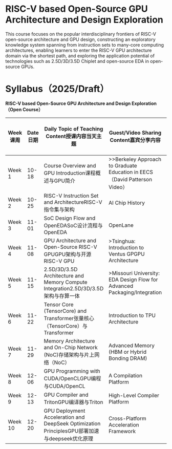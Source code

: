 # **RISC-V** **based Open-Source GPU Architecture and Design Exploration**



This course focuses on the popular interdisciplinary frontiers of RISC-V open-source architecture and GPU design, constructing an exploratory knowledge system spanning from instruction sets to many-core computing architectures, enabling learners to enter the RISC-V GPU architecture domain via the shortest path, and exploring the application potential of technologies such as 2.5D/3D/3.5D Chiplet and open-source EDA in open-source GPUs.



# Syllabus（2025/Draft）



**RISC-V based Open-Source GPU Architecture and Design Exploration（Open Course）**

| Week课周 | Date日期 | Daily Topic of Teaching Content授课内容当天主题              | Guest/Video Sharing Content嘉宾分享内容                      | Technical Report Content技术报告内容 |
| -------- | -------- | ------------------------------------------------------------ | ------------------------------------------------------------ | ------------------------------------ |
| Week 1   | 10-18    | Course Overview and GPU Introduction课程概述与GPU简介        | >>Berkeley Approach to Graduate Education in EECS（David Patterson Video） | Technical Report                     |
| Week 2   | 10-25    | RISC-V Instruction Set and ArchitectureRISC-V指令集与架构    | AI Chip History                                              | Technical Report                     |
| Week 3   | 11-01    | SoC Design Flow and OpenEDASoC设计流程与OpenEDA              | OpenLane                                                     | Technical Report                     |
| Week 4   | 11-08    | GPU Architecture and Open-Source RISC-V GPUGPU架构与开源RISC-V GPU | >Tsinghua: Introduction to Ventus GPGPU Architecture         | Technical Report                     |
| Week 5   | 11-15    | 2.5D/3D/3.5D Architecture and Memory Compute Integration2.5D/3D/3.5D架构与存算一体 | >Missouri University: EDA Design Flow for Advanced Packaging/Integration | Technical Report                     |
| Week 6   | 11-22    | Tensor Core (TensorCore) and Transformer张量核心（TensorCore）与Transformer | Introduction to TPU Architecture                             | Technical Report                     |
| Week 7   | 11-29    | Memory Architecture and On-Chip Network (NoC)存储架构与片上网络（NoC） | Advanced Memory (HBM or Hybrid Bonding DRAM)                 | Technical Report                     |
| Week 8   | 12-06    | GPU Programming with CUDA/OpenCLGPU编程与CUDA/OpenCL         | A Compilation Platform                                       | Technical Report                     |
| Week 9   | 12-13    | GPU Compiler and TritonGPU编译器与Triton                     | High-Level Compiler Platform                                 | Technical Report                     |
| Week 10  | 12-20    | GPU Deployment Acceleration and DeepSeek Optimization PrinciplesGPU部署加速与deepseek优化原理 | Cross-Platform Acceleration Framework                        | Technical Report                     |